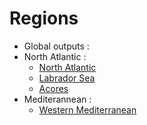# Regions

- Global outputs :
- North Atlantic :
  - [North Atlantic](https://github.com/AurelieAlbert/extractions/blob/main/extractions/regions/NATL.md)
  - [Labrador Sea](https://github.com/AurelieAlbert/extractions/blob/main/extractions/regions/LAB.md)
  - [Acores](https://github.com/AurelieAlbert/extractions/blob/main/regions/ACO.md)
- Mediterannean :
  - [Western Mediterranean](https://github.com/AurelieAlbert/extractions/blob/main/regions/MEDWEST.md)
